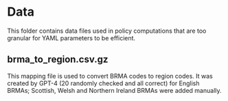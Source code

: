 # Data

This folder contains data files used in policy computations that are too granular for YAML parameters to be efficient.

## brma_to_region.csv.gz

This mapping file is used to convert BRMA codes to region codes. It was created by GPT-4 (20 randomly checked and all correct) for English BRMAs; Scottish, Welsh and Northern Ireland BRMAs were added manually.
